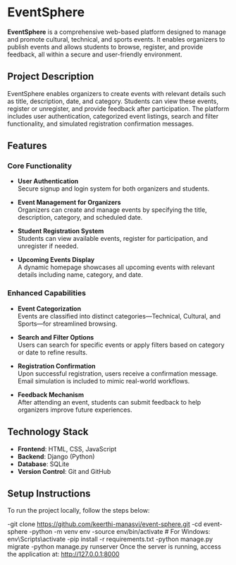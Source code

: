 # EventSphere

**EventSphere** is a comprehensive web-based platform designed to manage and promote cultural, technical, and sports events. It enables organizers to publish events and allows students to browse, register, and provide feedback, all within a secure and user-friendly environment.

## Project Description
EventSphere enables organizers to create events with relevant details such as title, description, date, and category. Students can view these events, register or unregister, and provide feedback after participation. The platform includes user authentication, categorized event listings, search and filter functionality, and simulated registration confirmation messages.

## Features

### Core Functionality

- **User Authentication**  
  Secure signup and login system for both organizers and students.

- **Event Management for Organizers**  
  Organizers can create and manage events by specifying the title, description, category, and scheduled date.

- **Student Registration System**  
  Students can view available events, register for participation, and unregister if needed.

- **Upcoming Events Display**  
  A dynamic homepage showcases all upcoming events with relevant details including name, category, and date.

### Enhanced Capabilities

- **Event Categorization**  
  Events are classified into distinct categories—Technical, Cultural, and Sports—for streamlined browsing.

- **Search and Filter Options**  
  Users can search for specific events or apply filters based on category or date to refine results.

- **Registration Confirmation**  
  Upon successful registration, users receive a confirmation message. Email simulation is included to mimic real-world workflows.

- **Feedback Mechanism**  
  After attending an event, students can submit feedback to help organizers improve future experiences.

## Technology Stack

- **Frontend**: HTML, CSS, JavaScript  
- **Backend**: Django (Python)  
- **Database**: SQLite  
- **Version Control**: Git and GitHub

## Setup Instructions
To run the project locally, follow the steps below:

-git clone https://github.com/keerthi-manasvi/event-sphere.git
-cd event-sphere
-python -m venv env
-source env/bin/activate  # For Windows: env\Scripts\activate
-pip install -r requirements.txt
-python manage.py migrate
-python manage.py runserver
Once the server is running, access the application at: http://127.0.0.1:8000

